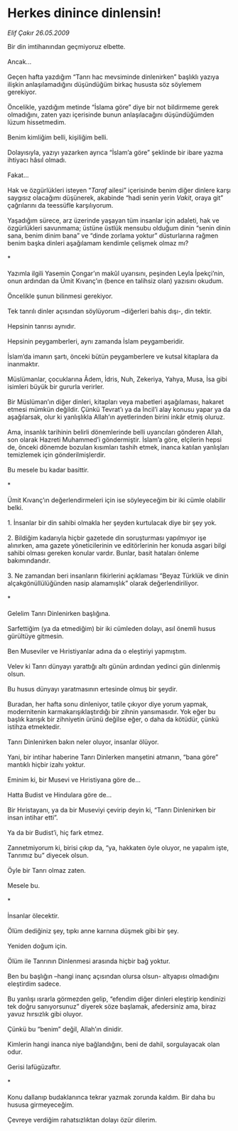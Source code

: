 # Herkes dinince dinlensin!

*Elif Çakır 26.05.2009*

<div class="taraf_structure_2col_1zq">
<div class="margen_n">



 <p>Bir din imtihanından geçmiyoruz elbette. <br/><br/>Ancak... <br/><br/>Geçen hafta yazdığım “Tanrı hac mevsiminde dinlenirken” başlıklı yazıya ilişkin anlaşılamadığını düşündüğüm birkaç hususta söz söylemem gerekiyor. <br/><br/>Öncelikle, yazdığım metinde “İslama göre” diye bir not bildirmeme gerek olmadığını, zaten yazı içerisinde bunun anlaşılacağını düşündüğümden lüzum hissetmedim. <br/><br/>Benim kimliğim belli, kişiliğim belli. <br/><br/>Dolayısıyla, yazıyı yazarken ayrıca “İslam’a göre” şeklinde bir ibare yazma ihtiyacı hâsıl olmadı. <br/><br/>Fakat... <br/><br/>Hak ve özgürlükleri isteyen “<i>Taraf</i> ailesi” içerisinde benim diğer dinlere karşı saygısız olacağımı düşünerek, akabinde “hadi senin yerin <i>Vakit</i>, oraya git” çağrılarını da teessüfle karşılıyorum. <br/><br/>Yaşadığım sürece, arz üzerinde yaşayan tüm insanlar için adaleti, hak ve özgürlükleri savunmama; üstüne üstlük mensubu olduğum dinin “senin dinin sana, benim dinim bana” ve “dinde zorlama yoktur” düsturlarına rağmen benim başka dinleri aşağılamam kendimle çelişmek olmaz mı? <br/><br/>* <br/><br/>Yazımla ilgili Yasemin Çongar’ın makûl uyarısını, peşinden Leyla İpekçi’nin, onun ardından da Ümit Kıvanç’ın (bence en talihsiz olan) yazısını okudum. <br/><br/>Öncelikle şunun bilinmesi gerekiyor. <br/><br/>Tek tanrılı dinler açısından söylüyorum –diğerleri bahis dışı-, din tektir. <br/><br/>Hepsinin tanrısı aynıdır. <br/><br/>Hepsinin peygamberleri, aynı zamanda İslam peygamberidir. <br/><br/>İslam’da imanın şartı, önceki bütün peygamberlere ve kutsal kitaplara da inanmaktır. <br/><br/>Müslümanlar, çocuklarına Âdem, İdris, Nuh, Zekeriya, Yahya, Musa, İsa gibi isimleri büyük bir gururla verirler. <br/><br/>Bir Müslüman’ın diğer dinleri, kitapları veya mabetleri aşağılaması, hakaret etmesi mümkün değildir. Çünkü Tevrat’ı ya da İncil’i alay konusu yapar ya da aşağılarsak, olur ki yanlışlıkla Allah’ın ayetlerinden birini inkâr etmiş oluruz. <br/><br/>Ama, insanlık tarihinin belirli dönemlerinde belli uyarıcıları gönderen Allah, son olarak Hazreti Muhammed’i göndermiştir. İslam’a göre, elçilerin hepsi de, önceki dönemde bozulan kısımları tashih etmek, inanca katılan yanlışları temizlemek için gönderilmişlerdir. <br/><br/>Bu mesele bu kadar basittir. <br/><br/>* <br/><br/>Ümit Kıvanç’ın değerlendirmeleri için ise söyleyeceğim bir iki cümle olabilir belki. <br/><br/>1. İnsanlar bir din sahibi olmakla her şeyden kurtulacak diye bir şey yok. <br/><br/>2. Bildiğim kadarıyla hiçbir gazetede din soruşturması yapılmıyor işe alınırken, ama gazete yöneticilerinin ve editörlerinin her konuda asgari bilgi sahibi olması gereken konular vardır. Bunlar, basit hataları önleme bakımındandır. <br/><br/>3. Ne zamandan beri insanların fikirlerini açıklaması “Beyaz Türklük ve dinin alçakgönüllülüğünden nasip alamamışlık” olarak değerlendiriliyor. <br/><br/>* <br/><br/>Gelelim Tanrı Dinlenirken başlığına. <br/><br/>Sarfettiğim (ya da etmediğim) bir iki cümleden dolayı, asıl önemli husus gürültüye gitmesin. <br/><br/>Ben Museviler ve Hıristiyanlar adına da o eleştiriyi yapmıştım. <br/><br/>Velev ki Tanrı dünyayı yarattığı altı günün ardından yedinci gün dinlenmiş olsun. <br/><br/>Bu husus dünyayı yaratmasının ertesinde olmuş bir şeydir. <br/><br/>Buradan, her hafta sonu dinleniyor, tatile çıkıyor diye yorum yapmak, modernitenin karmakarışıklaştırdığı bir zihnin yansımasıdır. Yok eğer bu başlık karışık bir zihniyetin ürünü değilse eğer, o daha da kötüdür, çünkü istihza etmektedir. <br/><br/>Tanrı Dinlenirken bakın neler oluyor, insanlar ölüyor. <br/><br/>Yani, bir intihar haberine Tanrı Dinlerken manşetini atmanın, “bana göre” mantıklı hiçbir izahı yoktur. <br/><br/>Eminim ki, bir Musevi ve Hıristiyana göre de... <br/><br/>Hatta Budist ve Hindulara göre de... <br/><br/>Bir Hıristayanı, ya da bir Museviyi çevirip deyin ki, “Tanrı Dinlenirken bir insan intihar etti”. <br/><br/>Ya da bir Budist’i, hiç fark etmez. <br/><br/>Zannetmiyorum ki, birisi çıkıp da, “ya, hakkaten öyle oluyor, ne yapalım işte, Tanrımız bu” diyecek olsun. <br/><br/>Öyle bir Tanrı olmaz zaten. <br/><br/>Mesele bu. <br/><br/>* <br/><br/>İnsanlar ölecektir. <br/><br/>Ölüm dediğiniz şey, tıpkı anne karnına düşmek gibi bir şey. <br/><br/>Yeniden doğum için. <br/><br/>Ölüm ile Tanrının Dinlenmesi arasında hiçbir bağ yoktur. <br/><br/>Ben bu başlığın –hangi inanç açısından olursa olsun- altyapısı olmadığını eleştirdim sadece. <br/><br/>Bu yanlışı ısrarla görmezden gelip, “efendim diğer dinleri eleştirip kendinizi tek doğru sanıyorsunuz” diyerek söze başlamak, afedersiniz ama, biraz yavuz hırsızlık gibi oluyor. <br/><br/>Çünkü bu “benim” değil, Allah’ın dinidir. <br/><br/>Kimlerin hangi inanca niye bağlandığını, beni de dahil, sorgulayacak olan odur. <br/><br/>Gerisi lafügüzaftır. <br/><br/>* <br/><br/>Konu dallanıp budaklanınca tekrar yazmak zorunda kaldım. Bir daha bu hususa girmeyeceğim. <br/><br/>Çevreye verdiğim rahatsızlıktan dolayı özür dilerim. </p>
<br/>
<br/>
<br/>



<br/>


<div id="taraf_not">
</div>

</div>


</div>
